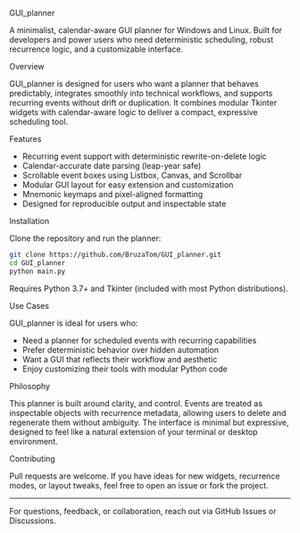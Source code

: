 GUI_planner

A minimalist, calendar-aware GUI planner for Windows and Linux. Built for developers and power users who need deterministic scheduling, robust recurrence logic, and a customizable interface.

Overview

GUI_planner is designed for users who want a planner that behaves predictably, integrates smoothly into technical workflows, and supports recurring events without drift or duplication. It combines modular Tkinter widgets with calendar-aware logic to deliver a compact, expressive scheduling tool.

Features

- Recurring event support with deterministic rewrite-on-delete logic
- Calendar-accurate date parsing (leap-year safe)
- Scrollable event boxes using Listbox, Canvas, and Scrollbar
- Modular GUI layout for easy extension and customization
- Mnemonic keymaps and pixel-aligned formatting
- Designed for reproducible output and inspectable state

Installation

Clone the repository and run the planner:

```bash
git clone https://github.com/BruzaTom/GUI_planner.git
cd GUI_planner
python main.py
```

Requires Python 3.7+ and Tkinter (included with most Python distributions).

Use Cases

GUI_planner is ideal for users who:

- Need a planner for scheduled events with recurring capabilities
- Prefer deterministic behavior over hidden automation
- Want a GUI that reflects their workflow and aesthetic
- Enjoy customizing their tools with modular Python code

Philosophy

This planner is built around clarity, and control. Events are treated as inspectable objects with recurrence metadata, allowing users to delete and regenerate them without ambiguity. The interface is minimal but expressive, designed to feel like a natural extension of your terminal or desktop environment.

Contributing

Pull requests are welcome. If you have ideas for new widgets, recurrence modes, or layout tweaks, feel free to open an issue or fork the project.

---

For questions, feedback, or collaboration, reach out via GitHub Issues or Discussions.
